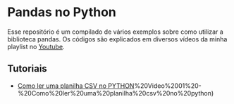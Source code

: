 # Pandas no Python
Esse repositório é um compilado de vários exemplos sobre como utilizar a biblioteca pandas. Os códigos são explicados em diversos vídeos da minha playlist no [Youtube](https://www.youtube.com/watch?v=59SRbe-YA3o&list=PLpmuXL_Dd1RmXJzsgwYLkyH1dEWgntkNe&ab_channel=LuanaAlmeida).

## Tutoriais
- [Como ler uma planilha CSV no PYTHON](https://github.com/souzaalmeidaluana/pandas/tree/main/01)%20Video%2001%20-%20Como%20ler%20uma%20planilha%20csv%20no%20python)
